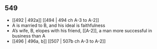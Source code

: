 ## 549
- [[492 | 492a]] [[494 | 494 ch A-3 to A-2]] 
- A is married to B, and his ideal is faithfulness
- A’s wife, B, elopes with his friend, [[A-2]], a man more successful in business than A
- [[496 | 496a, b]] [[507 | 507b ch A-3 to A-2]] 

